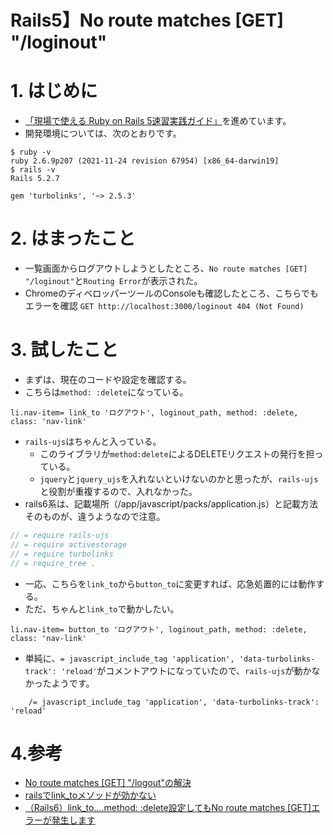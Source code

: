 # Rails5】No route matches [GET] "/loginout"

# 1. はじめに
- [「現場で使える Ruby on Rails 5速習実践ガイド」](https://www.amazon.co.jp/%E7%8F%BE%E5%A0%B4%E3%81%A7%E4%BD%BF%E3%81%88%E3%82%8B-Ruby-Rails-5%E9%80%9F%E7%BF%92%E5%AE%9F%E8%B7%B5%E3%82%AC%E3%82%A4%E3%83%89-%E5%A4%A7%E5%A0%B4%E5%AF%A7%E5%AD%90/dp/4839962227)を進めています。
- 開発環境については、次のとおりです。
```
$ ruby -v
ruby 2.6.9p207 (2021-11-24 revision 67954) [x86_64-darwin19]
$ rails -v
Rails 5.2.7
```
```Ruby:Gemfile
gem 'turbolinks', '~> 2.5.3'
```
# 2. はまったこと
- 一覧画面からログアウトしようとしたところ、```No route matches [GET] "/loginout"```と```Routing Error```が表示された。
- ChromeのディベロッパーツールのConsoleも確認したところ、こちらでもエラーを確認
```GET http://localhost:3000/loginout 404 (Not Found)```
# 3. 試したこと
- まずは、現在のコードや設定を確認する。
- こちらは```method: :delete```になっている。
```slim:app/views/layouts/application.html.slim
li.nav-item= link_to 'ログアウト', loginout_path, method: :delete, class: 'nav-link'
```
- ```rails-ujs```はちゃんと入っている。
    - このライブラリが```method:delete```によるDELETEリクエストの発行を担っている。
    - ```jquery```と```jquery_ujs```を入れないといけないのかと思ったが、```rails-ujs```と役割が重複するので、入れなかった。
- rails6系は、記載場所（/app/javascript/packs/application.js）と記載方法そのものが、違うようなので注意。
```Ruby:app/assets/javascripts/application.js
// = require rails-ujs
// = require activestorage
// = require turbolinks
// = require_tree .
```
- 一応、こちらを```link_to```から```button_to```に変更すれば、応急処置的には動作する。
- ただ、ちゃんと```link_to```で動かしたい。
```slim:app/views/layouts/application.html.slim
li.nav-item= button_to 'ログアウト', loginout_path, method: :delete, class: 'nav-link'
```

- 単純に、```= javascript_include_tag 'application', 'data-turbolinks-track': 'reload'```がコメントアウトになっていたので、```rails-ujs```が動かなかったようです。
```slim:app/views/layouts/application.html.slim
    /= javascript_include_tag 'application', 'data-turbolinks-track': 'reload'
```
# 4.参考
- [No route matches [GET] "/logout"の解決](https://teratail.com/questions/291155)
- [railsでlink_toメソッドが効かない](https://takayuki-inoue.hatenablog.com/entry/2018/01/12/105846)
- [（Rails6）link_to....method: :delete設定してもNo route matches [GET]エラーが発生します](https://qiita.com/takuo_maeda/items/d237fdb33411a20b9ec4)